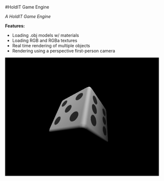 #HoldIT Game Engine

_A HoldIT Game Engine_

__Features:__

 * Loading .obj models w/ materials
 * Loading RGB and RGBa textures
 * Real time rendering of multiple objects
 * Rendering using a perspective first-person camera

![Engine Screenshot](/assets/readme-assets/dice.png?raw=true "Screenshot")
